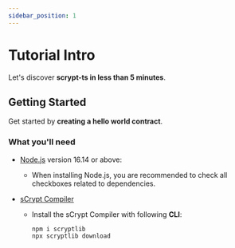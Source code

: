 ```yaml
---
sidebar_position: 1
---
```


# Tutorial Intro

Let's discover **scrypt-ts in less than 5 minutes**.

## Getting Started

Get started by **creating a hello world contract**.


### What you'll need

- [Node.js](https://nodejs.org/en/download/) version 16.14 or above:
  - When installing Node.js, you are recommended to check all checkboxes related to dependencies.

- [sCrypt Compiler](https://github.com/sCrypt-Inc/compiler_dist)
  - Install the sCrypt Compiler with following **CLI**:

    ```
    npm i scryptlib
    npx scryptlib download
    ```

